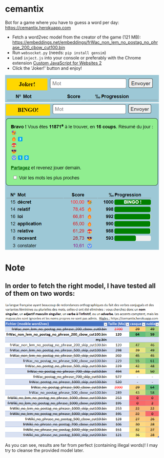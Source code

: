 # cemantix
Bot for a game where you have to guess a word per day: https://cemantix.herokuapp.com

* Fetch a word2vec model from the creator of the game (121 MB): https://embeddings.net/embeddings/frWac_non_lem_no_postag_no_phrase_200_cbow_cut100.bin
* Run `websocket.py` (needs: `pip install gensim`)
* Load `inject.js` into your console or preferably with the Chrome extension [Custom JavaScript for Websites 2](https://chrome.google.com/webstore/detail/custom-javascript-for-web/ddbjnfjiigjmcpcpkmhogomapikjbjdk "Custom JavaScript for Websites 2")
* Click the 'Joker!' button and enjoy!

![Joker button](joker_btn.png?raw=true "Joker button")
![Run example](run.png?raw=true "Run example")


# Note
In order to fetch the right model, I have tested all of them on two words:
---
![Model Benchmarking](model_benchmark.png?raw=true "Model Benchmarking")

As you can see, results are far from perfect (containing illegal words)!
I may try to cleanse the provided model later.
